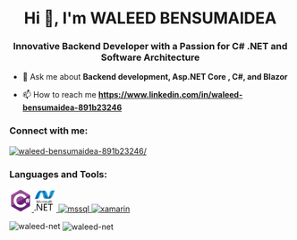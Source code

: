 <h1 align="center">Hi 👋, I'm WALEED BENSUMAIDEA</h1>
<h3 align="center">Innovative Backend Developer with a Passion for C# .NET and Software Architecture</h3>

- 💬 Ask me about **Backend development, Asp.NET Core , C#, and Blazor**

- 📫 How to reach me **https://www.linkedin.com/in/waleed-bensumaidea-891b23246**

<h3 align="left">Connect with me:</h3>
<p align="left">
<a href="https://linkedin.com/in/waleed-bensumaidea-891b23246/" target="blank"><img align="center" src="https://raw.githubusercontent.com/rahuldkjain/github-profile-readme-generator/master/src/images/icons/Social/linked-in-alt.svg" alt="waleed-bensumaidea-891b23246/" height="30" width="40" /></a>
</p>

<h3 align="left">Languages and Tools:</h3>
<p align="left"> <a href="https://www.w3schools.com/cs/" target="_blank" rel="noreferrer"> <img src="https://raw.githubusercontent.com/devicons/devicon/master/icons/csharp/csharp-original.svg" alt="csharp" width="40" height="40"/> </a> <a href="https://dotnet.microsoft.com/" target="_blank" rel="noreferrer"> <img src="https://raw.githubusercontent.com/devicons/devicon/master/icons/dot-net/dot-net-original-wordmark.svg" alt="dotnet" width="40" height="40"/> </a> <a href="https://www.microsoft.com/en-us/sql-server" target="_blank" rel="noreferrer"> <img src="https://www.svgrepo.com/show/303229/microsoft-sql-server-logo.svg" alt="mssql" width="40" height="40"/> </a> <a href="https://dotnet.microsoft.com/apps/xamarin" target="_blank" rel="noreferrer"> <img src="https://raw.githubusercontent.com/detain/svg-logos/780f25886640cef088af994181646db2f6b1a3f8/svg/xamarin.svg" alt="xamarin" width="40" height="40"/> </a> </p>

<p><img align="left" src="https://github-readme-stats.vercel.app/api/top-langs?username=waleed-net&show_icons=true&locale=en&layout=compact" alt="waleed-net" /></p>

<p>&nbsp;<img align="center" src="https://github-readme-stats.vercel.app/api?username=waleed-net&show_icons=true&locale=en" alt="waleed-net" /></p>

